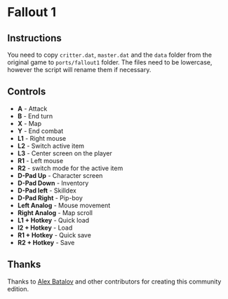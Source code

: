 # Fallout 1

## Instructions

You need to copy `critter.dat`, `master.dat` and the `data` folder from the original game to `ports/fallout1` folder. The files need to be lowercase, however the script will rename them if necessary.


## Controls

- **A** - Attack
- **B** - End turn
- **X** - Map
- **Y** - End combat
- **L1** - Right mouse
- **L2** - Switch active item
- **L3** - Center screen on the player
- **R1** - Left mouse
- **R2** - switch mode for the active item
- **D-Pad Up** - Character screen
- **D-Pad Down** - Inventory
- **D-Pad left** - Skilldex
- **D-Pad Right** - Pip-boy
- **Left Analog** - Mouse movement
- **Right Analog** - Map scroll
- **L1 + Hotkey** - Quick load
- **l2 + Hotkey** - Load
- **R1 + Hotkey** - Quick save
- **R2 + Hotkey** - Save

## Thanks
Thanks to [Alex Batalov](https://github.com/alexbatalov/fallout1-ce) and other contributors for creating this community edition.

